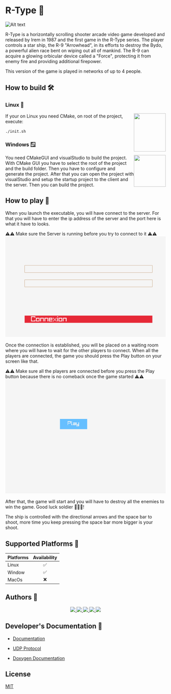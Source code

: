 
# R-Type 🚀

![Alt text](https://m.media-amazon.com/images/I/911DV9FiRTL.png)

R-Type is a horizontally scrolling shooter arcade video game developed and released by Irem in 1987 and the first game in the R-Type series. The player controls a star ship, the R-9 "Arrowhead", in its efforts to destroy the Bydo, a powerful alien race bent on wiping out all of mankind. The R-9 can acquire a glowing orbicular device called a "Force", protecting it from enemy fire and providing additional firepower.

This version of the game is played in networks of up to 4 people.

## How to build 🛠️
### Linux 🐧
<img align="right" width="100" height="120" src="https://upload.wikimedia.org/wikipedia/commons/thumb/b/b0/NewTux.svg/150px-NewTux.svg.png">


If your on Linux you need CMake, on root of the project, execute:
```bash
./init.sh
```

### Windows 🪟
<img align="right" width="100" height="100" src="https://upload.wikimedia.org/wikipedia/commons/thumb/5/5f/Windows_logo_-_2012.svg/1024px-Windows_logo_-_2012.svg.png">

You need CMakeGUI and visualStudio to build the project.
With CMake GUI you have to select the root of the project and the build folder.
Then you have to configure and generate the project.
After that you can open the project with visualStudio and setup the startup project to the client and the server.
Then you can build the project.

## How to play 🛝
When you launch the executable, you will have connect to the server.
For that you will have to enter the ip address of the server and the port here is what it have to looks.

⚠️⚠️ Make sure the Server is running before you try to connect to it ⚠️⚠️
![Alt text](assets/README/connexionPage.png)

Once the connection is established, you will be placed on a waiting room where you will have to wait for the other players to connect.
When all the players are connected, the game you should press the Play button on your screen like that.

⚠️⚠️ Make sure all the players are connected before you press the Play button because there is no comeback once the game started ⚠️⚠️
![Alt text](assets/README/waitingroomPage.png)

After that, the game will start and you will have to destroy all the enemies to win the game. Good luck soldier 🫡🫡🫡!

The ship is controlled with the directional arrows and the space bar to shoot, more time you keep pressing the space bar more bigger is your shoot.

## Supported Platforms 🤝

| Platforms | Availability |
| :---    |  :---:  |
| Linux   | ✅ |
| Window  | ✅ |
| MacOs   | ❌ |

## Authors 🐐

<p align="center" width="100%">
  <a href="https://github.com/AlexGuillard">
    <img width="15%" src="https://avatars.githubusercontent.com/u/91674655?v=4">
  </a>
  <a href="https://github.com/Pablodeibar">
    <img width="15%" src="https://avatars.githubusercontent.com/u/91668926?v=4">
  </a>
  <a href="https://github.com/Benjicatch">
    <img width="15%" src="https://avatars.githubusercontent.com/u/91670393?v=4">
  </a>
  <a href="https://github.com/Kiya971">
    <img width="15%" src="https://avatars.githubusercontent.com/u/91669051?v=4">
  </a>
  <a href="https://github.com/azeuio">
    <img width="15%" src="https://avatars.githubusercontent.com/u/91672539?v=4">
  </a>
</p>

## Developer's Documentation 👷

- [Documentation](https://github.com/AlexGuillard/R-Type/wiki/Developer's-Documentation)

- [UDP Protocol](https://github.com/AlexGuillard/R-Type/wiki/Developer's-Documentation#udp-protocol-documentation)

- [Doxygen Documentation](https://alexguillard.github.io/R-Type/)

## License

[MIT](https://choosealicense.com/licenses/mit/)

